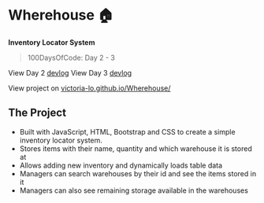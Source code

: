 # Wherehouse :house:
**Inventory Locator System**
> 100DaysOfCode: Day 2 - 3

View Day 2 [devlog](https://medium.com/@victoria2666/100-days-of-code-day-2-of-100-c1103129832c)
View Day 3 [devlog](https://medium.com/@victoria2666/100-days-of-code-day-3-of-100-d2141c4e7932)

View project on [victoria-lo.github.io/Wherehouse/](https://victoria-lo.github.io/Wherehouse/)

## The Project
- Built with JavaScript, HTML, Bootstrap and CSS to create a simple inventory locator system.
- Stores items with their name, quantity and which warehouse it is stored at
- Allows adding new inventory and dynamically loads table data
- Managers can search warehouses by their id and see the items stored in it
- Managers can also see remaining storage available in the warehouses
